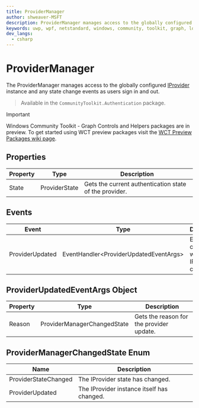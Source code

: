 ```yaml
---
title: ProviderManager
author: shweaver-MSFT
description: ProviderManager manages access to the globally configured IProvider instance and any state change events as users sign in and out.
keywords: uwp, wpf, netstandard, windows, community, toolkit, graph, login, authentication, provider, providers, identity
dev_langs:
  - csharp
---
```


# ProviderManager

The ProviderManager manages access to the globally configured [IProvider](./custom.md) instance and any state change events as users sign in and out.

> Available in the `CommunityToolkit.Authentication` package.

> [!IMPORTANT]
> Windows Community Toolkit - Graph Controls and Helpers packages are in preview. To get started using WCT preview packages visit the [WCT Preview Packages wiki page](https://aka.ms/wct/wiki/previewpackages).

## Properties

| Property | Type | Description |
| -- | -- | -- |
| State | ProviderState | Gets the current authentication state of the provider. |

## Events

| Event | Type | Description |
| -- | -- | -- |
| ProviderUpdated | EventHandler&lt;ProviderUpdatedEventArgs&gt; | Event called when the IProvider changes. |

## ProviderUpdatedEventArgs Object

| Property | Type | Description |
| -- | -- | -- |
| Reason | ProviderManagerChangedState | Gets the reason for the provider update. |

## ProviderManagerChangedState Enum

| Name | Description |
| -- | -- |
| ProviderStateChanged | The IProvider state has changed.|
| ProviderUpdated | The IProvider instance itself has changed. |
